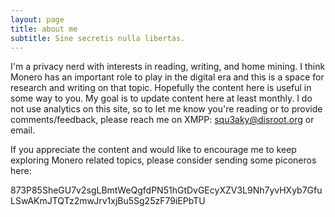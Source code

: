 ```yaml
---
layout: page
title: about me
subtitle: Sine secretis nulla libertas.
---
```

I'm a privacy nerd with interests in reading, writing, and home mining. I think Monero has an important role to play in the digital era and this is a space for research and writing on that topic. Hopefully the content here is useful in some way to you. My goal is to update content here at least monthly. I do not use analytics on this site, so to let me know you're reading or to provide comments/feedback, please reach me on XMPP: squ3aky@disroot.org or email.

If you appreciate the content and would like to encourage me to keep exploring Monero related topics, please consider sending some piconeros here:

873P85SheGU7v2sgLBmtWeQgfdPN51hGtDvGEcyXZV3L9Nh7yvHXyb7GfuLSwAKmJTQTz2mwJrv1xjBu5Sg25zF79iEPbTU




